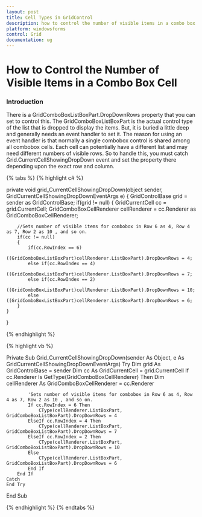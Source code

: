 ```yaml
---
layout: post
title: Cell Types in GridControl
description: how to control the number of visible items in a combo box cell
platform: windowsforms
control: Grid
documentation: ug
---
```


# How to Control the Number of Visible Items in a Combo Box Cell

### Introduction

There is a GridComboBoxListBoxPart.DropDownRows property that you can set to control this. The GridComboBoxListBoxPart is the actual control type of the list that is dropped to display the items. But, it is buried a little deep and generally needs an event handler to set it. The reason for using an event handler is that normally a single combobox control is shared among all combobox cells. Each cell can potentially have a different list and may need different numbers of visible rows. So to handle this, you must catch Grid.CurrentCellShowingDropDown event and set the property there depending upon the exact row and column.

{% tabs %}
{% highlight c# %}

private void grid_CurrentCellShowingDropDown(object sender, GridCurrentCellShowingDropDownEventArgs e)
{ 
    GridControlBase grid = sender as GridControlBase; 
    if(grid != null) 
    { 
        GridCurrentCell cc = grid.CurrentCell; 
        GridComboBoxCellRenderer cellRenderer = cc.Renderer as GridComboBoxCellRenderer;

		//Sets number of visible items for combobox in Row 6 as 4, Row 4 as 7, Row 2 as 10 , and so on. 
        if(cc != null) 
        {
            if(cc.RowIndex == 6) 
                 ((GridComboBoxListBoxPart)cellRenderer.ListBoxPart).DropDownRows = 4; 
            else if(cc.RowIndex == 4) 
                 ((GridComboBoxListBoxPart)cellRenderer.ListBoxPart).DropDownRows = 7; 
            else if(cc.RowIndex == 2)
                 ((GridComboBoxListBoxPart)cellRenderer.ListBoxPart).DropDownRows = 10; 
            else ((GridComboBoxListBoxPart)cellRenderer.ListBoxPart).DropDownRows = 6; 
        } 
    }
}

{% endhighlight %}

{% highlight vb %}

Private Sub Grid_CurrentCellShowingDropDown(sender As Object, e As GridCurrentCellShowingDropDownEventArgs)
    Try
        Dim grid As GridControlBase = sender
        Dim cc As GridCurrentCell = grid.CurrentCell
        If cc.Renderer Is GetType(GridComboBoxCellRenderer) Then
            Dim cellRenderer As GridComboBoxCellRenderer = cc.Renderer
			
			'Sets number of visible items for combobox in Row 6 as 4, Row 4 as 7, Row 2 as 10 , and so on.
            If cc.RowIndex = 6 Then
                CType(cellRenderer.ListBoxPart, GridComboBoxListBoxPart).DropDownRows = 4
            ElseIf cc.RowIndex = 4 Then
                CType(cellRenderer.ListBoxPart, GridComboBoxListBoxPart).DropDownRows = 7
            ElseIf cc.RowIndex = 2 Then
                CType(cellRenderer.ListBoxPart, GridComboBoxListBoxPart).DropDownRows = 10
            Else
                CType(cellRenderer.ListBoxPart, GridComboBoxListBoxPart).DropDownRows = 6
            End If
        End If
    Catch
    End Try
End Sub

{% endhighlight %}
{% endtabs %}